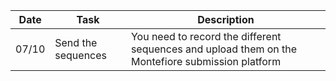 | Date | Task | Description |  
| ---- | ---- | ----------- |  
| 07/10 | Send the sequences | You need to record the different sequences and upload them on the Montefiore submission platform |  
